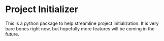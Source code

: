 # Project Initializer

This is a python package to help streamline project initialization. It is very bare bones right now, but hopefully more features will be coming in the future.